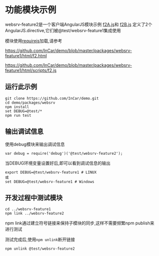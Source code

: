 # 功能模块示例

websrv-feature2是一个客户端AngularJS模块示例
[f2A.js](https://github.com/InCar/demo/blob/master/packages/websrv-feature2/html/f2A.js)和
[f2B.js](https://github.com/InCar/demo/blob/master/packages/websrv-feature2/html/f2B.js)
定义了2个AngularJS.directive,它们被@test/websrv-feature1集成使用

模块使用[requirejs](https://github.com/jrburke/requirejs)加载,请参考

<https://github.com/InCar/demo/blob/master/packages/websrv-feature1/html/f2.html>

<https://github.com/InCar/demo/blob/master/packages/websrv-feature1/html/scripts/f2.js>

## 运行此示例

```
git clone https://github.com/InCar/demo.git
cd demo/packages/websrv
npm install
set DEBUG=@test/*
npm run test
```

## 输出调试信息
使用debug模块来输出调试信息

```javacript
var debug = require('debug')('@test/websrv-feature2');
```

当DEBUG环境变量设置好后,即可以看到调试信息的输出

```shell
export DEBUG=@test/websrv-feature1 # LINUX
或
set DEBUG=@test/websrv-feature1 # Windows
```

## 开发过程中测试模块
```shell
cd ../websrv-feature1
npm link ../websrv-feature2
```
npm link通过建立符号链接来保持子模块的同步,这样不需要频繁npm publish来进行测试

测试完成后,使用`npm unlink`断开链接
```shell
npm unlink @test/websrv-feature2
```
